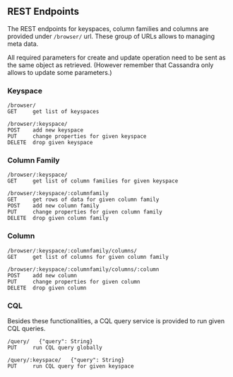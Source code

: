 ## REST Endpoints

The REST endpoints for keyspaces, column families and columns are provided under `/browser/`
url. These group of URLs allows to managing meta data.

All required parameters for create and update operation need to be sent as the same object as retrieved. (However remember that Cassandra only allows to update some parameters.)

### Keyspace

```
/browser/
GET     get list of keyspaces

/browser/:keyspace/
POST    add new keyspace
PUT     change properties for given keyspace
DELETE  drop given keyspace
```

### Column Family

```
/browser/:keyspace/
GET     get list of column families for given keyspace

/browser/:keyspace/:columnfamily
GET     get rows of data for given column family
POST    add new column family
PUT     change properties for given column family
DELETE  drop given column family
```

### Column

```
/browser/:keyspace/:columnfamily/columns/
GET     get list of columns for given column family

/browser/:keyspace/:columnfamily/columns/:column
POST    add new column
PUT     change properties for given column
DELETE  drop given column
```


### CQL

Besides these functionalities, a CQL query service is provided to run given CQL queries.

```
/query/   {"query": String}
PUT     run CQL query globally

/query/:keyspace/   {"query": String}
PUT     run CQL query for given keyspace
```
